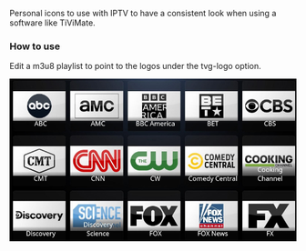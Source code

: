Personal icons to use with IPTV to have a consistent look when using a software like TiViMate.

### How to use
Edit a m3u8 playlist to point to the logos under the tvg-logo option.

![screenshot](screenshot.jpeg)
